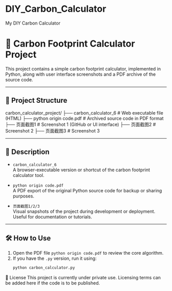 # DIY_Carbon_Calculator
My DIY Carbon Calculator
# 🧮 Carbon Footprint Calculator Project

This project contains a simple carbon footprint calculator, implemented in Python, along with user interface screenshots and a PDF archive of the source code.

---

## 📁 Project Structure


carbon_calculator_project/
├── carbon_calculator_6 # Web executable file (HTML)
├── python origin code.pdf # Archived source code in PDF format
├── 页面截图1 # Screenshot 1 (GitHub or UI interface)
├── 页面截图2 # Screenshot 2
├── 页面截图3 # Screenshot 3

---

## 📌 Description

- `carbon_calculator_6`  
  A browser-executable version or shortcut of the carbon footprint calculator tool.

- `python origin code.pdf`  
  A PDF export of the original Python source code for backup or sharing purposes.

- `页面截图1/2/3`  
  Visual snapshots of the project during development or deployment. Useful for documentation or tutorials.

---

## 🛠️ How to Use

1. Open the PDF file `python origin code.pdf` to review the core algorithm.
2. If you have the `.py` version, run it using:
   ```bash
   python carbon_calculator.py
🧾 License
This project is currently under private use. Licensing terms can be added here if the code is to be published.
